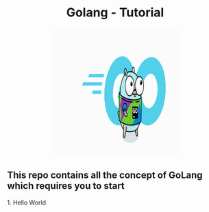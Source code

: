 <h1 align="center">Golang - Tutorial</h1>
<p align="center">
  <img width="300" height="300" src="./golang.gif">
</p>
<h2>This repo contains all the concept of GoLang which requires you to start</h2>
1. Hello World
